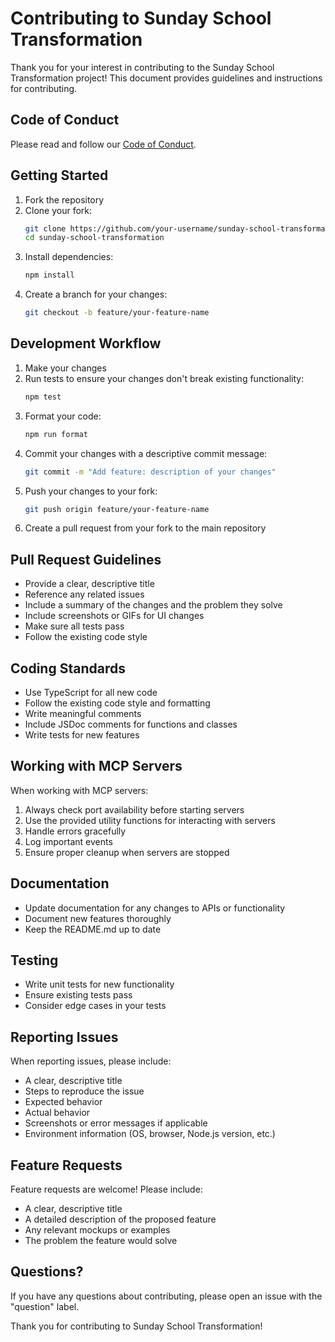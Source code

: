 # Contributing to Sunday School Transformation

Thank you for your interest in contributing to the Sunday School Transformation project! This document provides guidelines and instructions for contributing.

## Code of Conduct

Please read and follow our [Code of Conduct](./CODE_OF_CONDUCT.md).

## Getting Started

1. Fork the repository
2. Clone your fork:
   ```bash
   git clone https://github.com/your-username/sunday-school-transformation.git
   cd sunday-school-transformation
   ```
3. Install dependencies:
   ```bash
   npm install
   ```
4. Create a branch for your changes:
   ```bash
   git checkout -b feature/your-feature-name
   ```

## Development Workflow

1. Make your changes
2. Run tests to ensure your changes don't break existing functionality:
   ```bash
   npm test
   ```
3. Format your code:
   ```bash
   npm run format
   ```
4. Commit your changes with a descriptive commit message:
   ```bash
   git commit -m "Add feature: description of your changes"
   ```
5. Push your changes to your fork:
   ```bash
   git push origin feature/your-feature-name
   ```
6. Create a pull request from your fork to the main repository

## Pull Request Guidelines

- Provide a clear, descriptive title
- Reference any related issues
- Include a summary of the changes and the problem they solve
- Include screenshots or GIFs for UI changes
- Make sure all tests pass
- Follow the existing code style

## Coding Standards

- Use TypeScript for all new code
- Follow the existing code style and formatting
- Write meaningful comments
- Include JSDoc comments for functions and classes
- Write tests for new features

## Working with MCP Servers

When working with MCP servers:

1. Always check port availability before starting servers
2. Use the provided utility functions for interacting with servers
3. Handle errors gracefully
4. Log important events
5. Ensure proper cleanup when servers are stopped

## Documentation

- Update documentation for any changes to APIs or functionality
- Document new features thoroughly
- Keep the README.md up to date

## Testing

- Write unit tests for new functionality
- Ensure existing tests pass
- Consider edge cases in your tests

## Reporting Issues

When reporting issues, please include:

- A clear, descriptive title
- Steps to reproduce the issue
- Expected behavior
- Actual behavior
- Screenshots or error messages if applicable
- Environment information (OS, browser, Node.js version, etc.)

## Feature Requests

Feature requests are welcome! Please include:

- A clear, descriptive title
- A detailed description of the proposed feature
- Any relevant mockups or examples
- The problem the feature would solve

## Questions?

If you have any questions about contributing, please open an issue with the "question" label.

Thank you for contributing to Sunday School Transformation!
